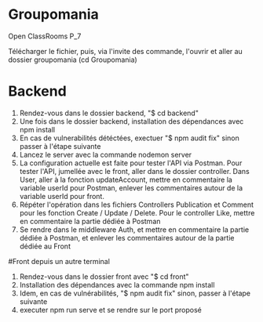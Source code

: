 # Groupomania
Open ClassRooms P_7

Télécharger le fichier, puis, via l'invite des commande, l'ouvrir et aller au dossier groupomania  (cd Groupomania)

# Backend

1) Rendez-vous dans le dossier backend, "$ cd backend"
2) Une fois dans le dossier backend, installation des dépendances avec npm install
3) En cas de vulnerabilités détéctées, exectuer "$ npm audit fix" sinon passer à l'étape suivante
4) Lancez le server avec la commande nodemon server 
5) La configuration actuelle est faite pour tester l'API via Postman. Pour tester l'API, jumellée avec le front, aller dans le dossier controller. Dans User, aller à la fonction updateAccount, mettre en commentaire la variable userId pour Postman, enlever les commentaires autour de la variable userId pour front.
6) Répéter l'opération dans les fichiers Controllers Publication et Comment pour les fonction Create / Update / Delete. Pour le controller Like, mettre en commentaire la partie dédiée à Postman
7) Se rendre dans le middleware Auth, et mettre en commentaire la partie dédiée à Postman, et enlever les commentaires autour de la partie dédiée au Front

#Front depuis un autre terminal

1) Rendez-vous dans le dossier front avec "$ cd front"
2) Installation des dépendances avec la commande npm install
3) Idem, en cas de vulnérabilités, "$ npm audit fix" sinon, passer à l'étape suivante
4) executer npm run serve et se rendre sur le port proposé
